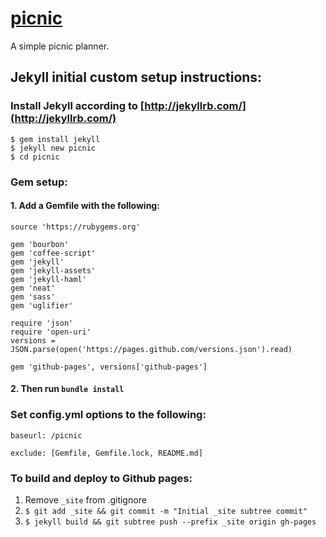 # [picnic](http://timmliu.github.io/picnic/)
A simple picnic planner.

## Jekyll initial custom setup instructions:
### Install Jekyll according to [http://jekyllrb.com/](http://jekyllrb.com/)
```
$ gem install jekyll
$ jekyll new picnic
$ cd picnic
```

### Gem setup:
#### 1. Add a Gemfile with the following:

```
source 'https://rubygems.org'

gem 'bourbon'
gem 'coffee-script'
gem 'jekyll'
gem 'jekyll-assets'
gem 'jekyll-haml'
gem 'neat'
gem 'sass'
gem 'uglifier'

require 'json'
require 'open-uri'
versions = JSON.parse(open('https://pages.github.com/versions.json').read)

gem 'github-pages', versions['github-pages']
```

#### 2. Then run `bundle install`

### Set config.yml options to the following:
`baseurl: /picnic`

`exclude: [Gemfile, Gemfile.lock, README.md]`

### To build and deploy to Github pages:
1. Remove `_site` from .gitignore
2. `$ git add _site && git commit -m "Initial _site subtree commit"`
3. `$ jekyll build && git subtree push --prefix _site origin gh-pages`
